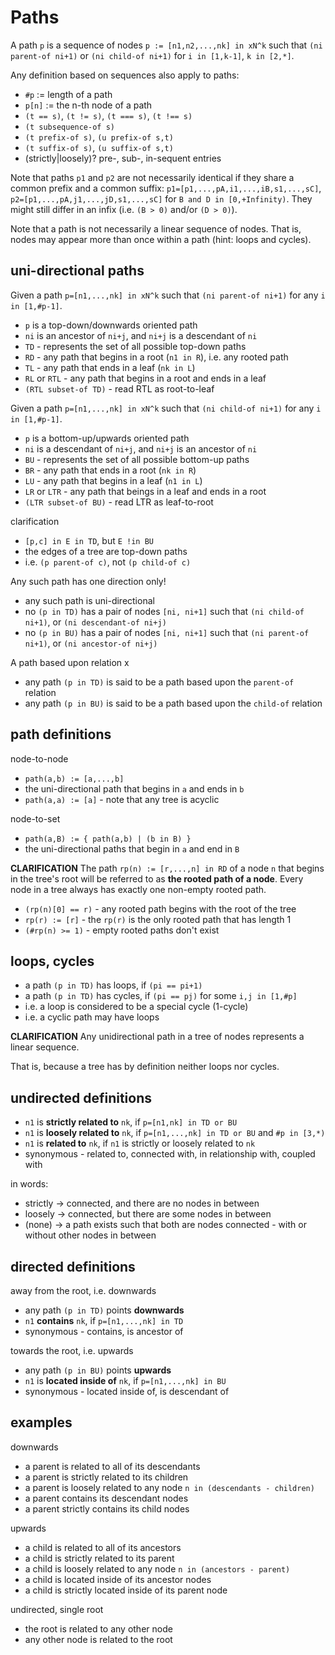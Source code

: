 
<!-- ======================================================================= -->
# Paths

A path `p` is a sequence of nodes `p := [n1,n2,...,nk] in xN^k`
such that `(ni parent-of ni+1)` or `(ni child-of ni+1)`
for `i in [1,k-1]`, `k in [2,*]`.

Any definition based on sequences also apply to paths:

* `#p` := length of a path
* `p[n]` := the n-th node of a path
* `(t == s)`, `(t != s)`, `(t === s)`, `(t !== s)`
* `(t subsequence-of s)`
* `(t prefix-of s)`, `(u prefix-of s,t)`
* `(t suffix-of s)`, `(u suffix-of s,t)`
* (strictly|loosely)? pre-, sub-, in-sequent entries

Note that paths `p1` and `p2` are not necessarily identical if they share
a common prefix and a common suffix: `p1=[p1,...,pA,i1,...,iB,s1,...,sC]`, 
`p2=[p1,...,pA,j1,...,jD,s1,...,sC]` for `B and D in [0,+Infinity)`.
They might still differ in an infix (i.e. `(B > 0)` and/or `(D > 0)`).

Note that a path is not necessarily a linear sequence of nodes. That is,
nodes may appear more than once within a path (hint: loops and cycles).

<!-- ======================================================================= -->
## uni-directional paths

Given a path `p=[n1,...,nk] in xN^k`
such that `(ni parent-of ni+1)` for any `i in [1,#p-1]`.

* `p` is a top-down/downwards oriented path
* `ni` is an ancestor of `ni+j`, and `ni+j` is a descendant of `ni`
* `TD` - represents the set of all possible top-down paths
* `RD` - any path that begins in a root (`n1 in R`), i.e. any rooted path
* `TL` - any path that ends in a leaf (`nk in L`)
* `RL` or `RTL` - any path that begins in a root and ends in a leaf
* `(RTL subset-of TD)` - read RTL as root-to-leaf

Given a path `p=[n1,...,nk] in xN^k`
such that `(ni child-of ni+1)` for any `i in [1,#p-1]`.

* `p` is a bottom-up/upwards oriented path
* `ni` is a descendant of `ni+j`, and `ni+j` is an ancestor of `ni`
* `BU` - represents the set of all possible bottom-up paths
* `BR` - any path that ends in a root (`nk in R`)
* `LU` - any path that begins in a leaf (`n1 in L`)
* `LR` or `LTR` - any path that beings in a leaf and ends in a root
* `(LTR subset-of BU)` - read LTR as leaf-to-root

clarification

* `[p,c] in E in TD`, but `E !in BU`
* the edges of a tree are top-down paths
* i.e. `(p parent-of c)`, not `(p child-of c)`

Any such path has one direction only!

* any such path is uni-directional
* no `(p in TD)` has a pair of nodes `[ni, ni+1]` such that
  `(ni child-of ni+1)`, or `(ni descendant-of ni+j)`
* no `(p in BU)` has a pair of nodes `[ni, ni+1]` such that
  `(ni parent-of ni+1)`, or `(ni ancestor-of ni+j)`

A path based upon relation x

* any path `(p in TD)` is said to be a path based upon the `parent-of` relation
* any path `(p in BU)` is said to be a path based upon the `child-of` relation

<!-- ======================================================================= -->
## path definitions

node-to-node

* `path(a,b) := [a,...,b]`
* the uni-directional path that begins in `a` and ends in `b`
* `path(a,a) := [a]` - note that any tree is acyclic

node-to-set

* `path(a,B) := { path(a,b) | (b in B) }`
* the uni-directional paths that begin in `a` and end in `B`

**CLARIFICATION**
The path `rp(n) := [r,...,n] in RD` of a node `n` that begins in the tree's
root will be referred to as **the rooted path of a node**. Every node in a tree
always has exactly one non-empty rooted path.

* `(rp(n)[0] == r)` - any rooted path begins with the root of the tree
* `rp(r) := [r]` - the `rp(r)` is the only rooted path that has length 1
* `(#rp(n) >= 1)` - empty rooted paths don't exist

<!-- ======================================================================= -->
## loops, cycles

* a path `(p in TD)` has loops, if `(pi == pi+1)`
* a path `(p in TD)` has cycles, if `(pi == pj)` for some `i,j in [1,#p]`
* i.e. a loop is considered to be a special cycle (1-cycle)
* i.e. a cyclic path may have loops

**CLARIFICATION**
Any unidirectional path in a tree of nodes represents a linear sequence.

That is, because a tree has by definition neither loops nor cycles.

<!-- ======================================================================= -->
## undirected definitions

* `n1` is **strictly related to** `nk`,
  if `p=[n1,nk] in TD or BU`
* `n1` is **loosely related to** `nk`,
  if `p=[n1,...,nk] in TD or BU` and `#p in [3,*)`
* `n1` is **related to** `nk`, if `n1` is strictly or loosely related to `nk`
* synonymous - related to, connected with, in relationship with, coupled with

in words:

* strictly -> connected, and there are no nodes in between
* loosely -> connected, but there are some nodes in between
* (none) -> a path exists such that both are nodes connected -
  with or without other nodes in between

<!-- ======================================================================= -->
## directed definitions

away from the root, i.e. downwards

* any path `(p in TD)` points **downwards**
* `n1` **contains** `nk`, if `p=[n1,...,nk] in TD`
* synonymous - contains, is ancestor of

towards the root, i.e. upwards

* any path `(p in BU)` points **upwards**
* `n1` is **located inside of** `nk`, if `p=[n1,...,nk] in BU`
* synonymous - located inside of, is descendant of

<!-- ======================================================================= -->
## examples

downwards

* a parent is related to all of its descendants
* a parent is strictly related to its children
* a parent is loosely related to any node `n in (descendants - children)`
* a parent contains its descendant nodes
* a parent strictly contains its child nodes

upwards

* a child is related to all of its ancestors
* a child is strictly related to its parent
* a child is loosely related to any node `n in (ancestors - parent)`
* a child is located inside of its ancestor nodes
* a child is strictly located inside of its parent node

undirected, single root

* the root is related to any other node
* any other node is related to the root
